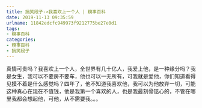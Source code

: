 ```yaml
---
title: 搞笑段子->我喜欢上一个人 | 糗事百科
date: 2019-11-13 09:35:59
urlname: 11842edcfc949973f9212775be27e0d1
tags: 
- 糗事百科
categories:
- 糗事百科
- 搞笑段子
---
```

真情可贵吗？我喜欢上一个人，全世界有几十亿人，我爱上他，是一种缘分吗？我是女生，我可以不要房不要车，他也可以一无所有，可我就是爱他，你们知道看得见摸不着是什么感觉吗？四年了，他不知道我喜欢他，我可以为他放弃一切，可能这种真心在现在不值钱，他是我第一个喜欢的人，也是我最刻骨铭心的，不管在哪里我都会想起他，可他，从不需要我。。。


